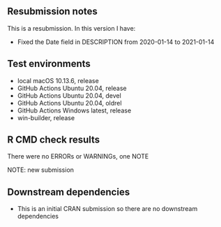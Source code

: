 ## Resubmission notes

This is a resubmission. In this version I have:

* Fixed the Date field in DESCRIPTION from 2020-01-14 to 2021-01-14

## Test environments

* local macOS 10.13.6, release
* GitHub Actions Ubuntu 20.04, release
* GitHub Actions Ubuntu 20.04, devel
* GitHub Actions Ubuntu 20.04, oldrel
* GitHub Actions Windows latest, release
* win-builder, release

## R CMD check results

There were no ERRORs or WARNINGs, one NOTE

NOTE: new submission

## Downstream dependencies

* This is an initial CRAN submission so there are no downstream dependencies
